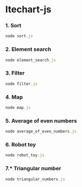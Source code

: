 # Itechart-js

### 1. Sort
```js
node sort.js
```
### 2. Element search
```js
node element_search.js
```
### 3. Filter
```js
node filter.js
```
### 4. Map
```js
node map.js
```
### 5. Average of even numbers
```js
node average_of_even_numbers.js
```
### 6. Robot toy
```js
node robot_toy.js
```
### 7.* Triangular number
```js
node triangular_numbers.js
```
